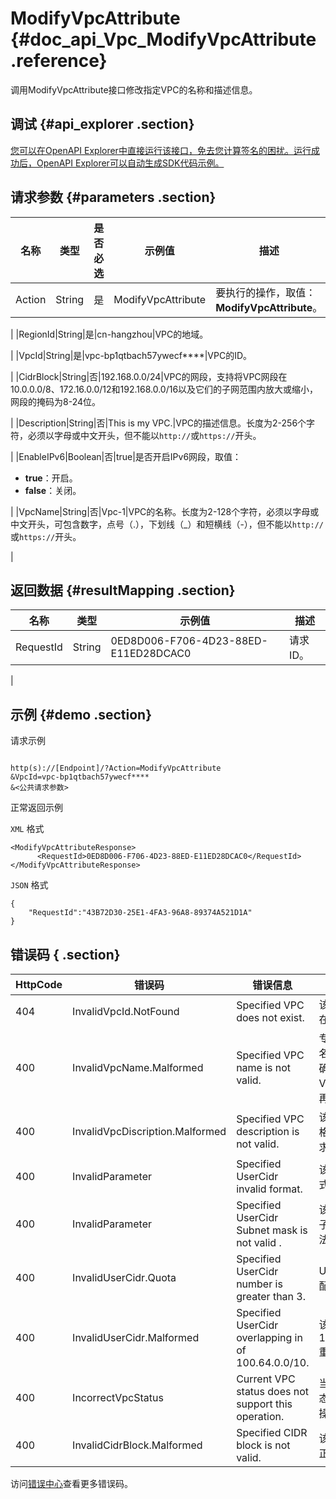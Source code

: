 # ModifyVpcAttribute {#doc_api_Vpc_ModifyVpcAttribute .reference}

调用ModifyVpcAttribute接口修改指定VPC的名称和描述信息。

## 调试 {#api_explorer .section}

[您可以在OpenAPI Explorer中直接运行该接口，免去您计算签名的困扰。运行成功后，OpenAPI Explorer可以自动生成SDK代码示例。](https://api.aliyun.com/#product=Vpc&api=ModifyVpcAttribute&type=RPC&version=2016-04-28)

## 请求参数 {#parameters .section}

|名称|类型|是否必选|示例值|描述|
|--|--|----|---|--|
|Action|String|是|ModifyVpcAttribute|要执行的操作，取值： **ModifyVpcAttribute**。

 |
|RegionId|String|是|cn-hangzhou|VPC的地域。

 |
|VpcId|String|是|vpc-bp1qtbach57ywecf\*\*\*\*|VPC的ID。

 |
|CidrBlock|String|否|192.168.0.0/24|VPC的网段，支持将VPC网段在10.0.0.0/8、172.16.0.0/12和192.168.0.0/16以及它们的子网范围内放大或缩小，网段的掩码为8-24位。

 |
|Description|String|否|This is my VPC.|VPC的描述信息。长度为2-256个字符，必须以字母或中文开头，但不能以`http://`或`https://`开头。

 |
|EnableIPv6|Boolean|否|true|是否开启IPv6网段，取值：

 -   **true**：开启。
-   **false**：关闭。

 |
|VpcName|String|否|Vpc-1|VPC的名称。长度为2-128个字符，必须以字母或中文开头，可包含数字，点号（.），下划线（\_）和短横线（-），但不能以`http://`或`https://`开头。

 |

## 返回数据 {#resultMapping .section}

|名称|类型|示例值|描述|
|--|--|---|--|
|RequestId|String|0ED8D006-F706-4D23-88ED-E11ED28DCAC0|请求ID。

 |

## 示例 {#demo .section}

请求示例

``` {#request_demo}

http(s)://[Endpoint]/?Action=ModifyVpcAttribute
&VpcId=vpc-bp1qtbach57ywecf****
&<公共请求参数>

```

正常返回示例

`XML` 格式

``` {#xml_return_success_demo}
<ModifyVpcAttributeResponse>
      <RequestId>0ED8D006-F706-4D23-88ED-E11ED28DCAC0</RequestId>
</ModifyVpcAttributeResponse>
```

`JSON` 格式

``` {#json_return_success_demo}
{
	"RequestId":"43B72D30-25E1-4FA3-96A8-89374A521D1A"
}
```

## 错误码 { .section}

|HttpCode|错误码|错误信息|描述|
|--------|---|----|--|
|404|InvalidVpcId.NotFound|Specified VPC does not exist.|该 VPC 不存在。|
|400|InvalidVpcName.Malformed|Specified VPC name is not valid.|专有网络VPC名称格式不正确，请您修复VPC的格式后再重试。|
|400|InvalidVpcDiscription.Malformed|Specified VPC description is not valid.|该 VPC 描述的格式不符合要求。|
|400|InvalidParameter|Specified UserCidr invalid format.|该用户侧网段格式不正确。|
|400|InvalidParameter|Specified UserCidr Subnet mask is not valid .|该用户侧网段的子网掩码不合法。|
|400|InvalidUserCidr.Quota|Specified UserCidr number is greater than 3.|UserCird达到配额限制。|
|400|InvalidUserCidr.Malformed|Specified UserCidr overlapping in of 100.64.0.0/10.|该UserCird和100.64.0.0/10重叠。|
|400|IncorrectVpcStatus|Current VPC status does not support this operation.|当前 VPC 的状态无法支持这个操作。|
|400|InvalidCidrBlock.Malformed|Specified CIDR block is not valid.|该 CIDR 格式不正确。|

访问[错误中心](https://error-center.aliyun.com/status/product/Vpc)查看更多错误码。

